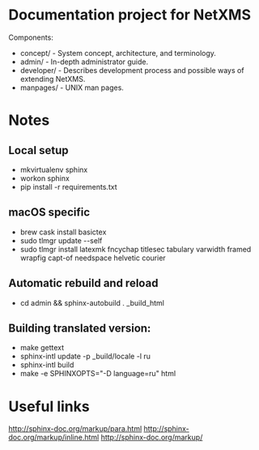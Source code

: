 # Documentation project for NetXMS

Components:
* concept/ - System concept, architecture, and terminology.
* admin/ - In-depth administrator guide.
* developer/ - Describes development process and possible ways of extending NetXMS.
* manpages/ - UNIX man pages.

# Notes
## Local setup
* mkvirtualenv sphinx
* workon sphinx
* pip install -r requirements.txt

## macOS specific
* brew cask install basictex
* sudo tlmgr update --self
* sudo tlmgr install latexmk fncychap titlesec tabulary varwidth framed wrapfig capt-of needspace helvetic courier

## Automatic rebuild and reload
* cd admin && sphinx-autobuild . _build_html

## Building translated version:
* make gettext
* sphinx-intl update -p _build/locale -l ru
* sphinx-intl build
* make -e SPHINXOPTS="-D language=ru" html

# Useful links

http://sphinx-doc.org/markup/para.html
http://sphinx-doc.org/markup/inline.html
http://sphinx-doc.org/markup/
